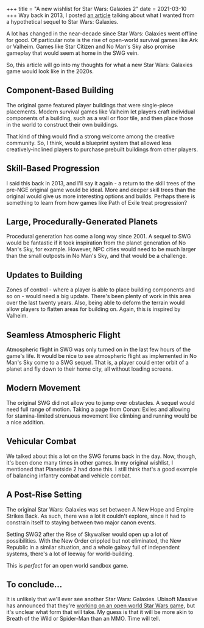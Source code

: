 +++
title = "A new wishlist for Star Wars: Galaxies 2"
date = 2021-03-10
+++
Way back in 2013, I posted [an article](@/blog/my-wishlist-for-a-star-wars-galaxies-2.md) talking about what I wanted from a hypothetical sequel to Star Wars: Galaxies.

A lot has changed in the near-decade since Star Wars: Galaxies went offline for good. Of  particular note is the rise of open-world survival games like Ark or Valheim. Games like Star Citizen and No Man's Sky also promise gameplay that would seem at home in the SWG vein.

So, this article will go into my thoughts for what a new Star Wars: Galaxies game would look like in the 2020s.

## Component-Based Building

The original game featured player buildings that were single-piece placements. Modern survival games like Valheim let players craft individual components of a building, such as a wall or floor tile, and then place those in the world to construct their own buildings.

That kind of thing would find a strong welcome among the creative community. So, I think, would a blueprint system that allowed less creatively-inclined players to purchase prebuilt buildings from other players.

## Skill-Based Progression

I said this back in 2013, and I'll say it again - a return to the skill trees of the pre-NGE original game would be ideal. More and deeper skill trees than the original would give us more interesting options and builds. Perhaps there is something to learn from how games like Path of Exile treat progression?

## Large, Procedurally-Generated Planets

Procedural generation has come a long way since 2001. A sequel to SWG would be fantastic if it took inspiration from the planet generation of No Man's Sky, for example. However, NPC cities would need to be much larger than the small outposts in No Man's Sky, and that would be a challenge.

## Updates to Building

Zones of control - where a player is able to place building components and so on - would need a big update. There's been plenty of work in this area over the last twenty years. Also, being able to deform the terrain would allow players to flatten areas for building on. Again, this is inspired by Valheim.

## Seamless Atmospheric Flight

Atmospheric flight in SWG was only turned on in the last few hours of the game's life. It would be nice to see atmospheric flight as implemented in No Man's Sky come to a SWG sequel. That is, a player could enter orbit of a planet and fly down to their home city, all without loading screens.

## Modern Movement

The original SWG did not allow you to jump over obstacles. A sequel would need full range of motion. Taking a page from Conan: Exiles and allowing for stamina-limited strenuous movement like climbing and running would be a nice addition.

## Vehicular Combat

We talked about this a lot on the SWG forums back in the day. Now, though, it's been done many times in other games. In my original wishlist, I mentioned that Planetside 2 had done this. I still think that's a good example of balancing infantry combat and vehicle combat.

## A Post-Rise Setting

The original Star Wars: Galaxies was set between A New Hope and Empire Strikes Back. As such, there was a lot it couldn't explore, since it had to constrain itself to staying between two major canon events.

Setting SWG2 after the Rise of Skywalker would open up a lot of possibilities. With the New Order crippled but not eliminated, the New Republic in a similar situation, and a  whole galaxy full of independent systems, there's a lot of leeway for world-building.

This is _perfect_ for an open world sandbox game.

## To conclude...

It is unlikely that we'll ever see another Star Wars: Galaxies. Ubisoft Massive has announced that they're [working on an open world Star Wars game](https://www.thegamer.com/ubisoft-open-world-star-wars-game-groundbreaking/), but it's unclear what form that will take. My guess is that it will be more akin to Breath of the Wild or Spider-Man than an MMO. Time will tell.
